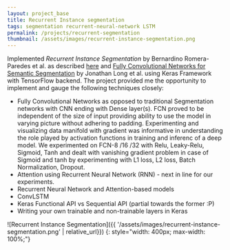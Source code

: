 ```yaml
---
layout: project_base
title: Recurrent Instance segmentation
tags: segmentation recurrent-neural-network LSTM
permalink: /projects/recurrent-segmentation
thumbnail: /assets/images/recurrent-instance-segmentation.png
---
```



Implemented *Recurrent Instance Segmentation* by Bernardino Romera-Paredes et al. as described [here](https://arxiv.org/abs/1511.08250 "arXiv.org") and [Fully Convolutional Networks for Semantic Segmentation](https://arxiv.org/abs/1411.4038 "arXiv.org") by Jonathan Long et al. using Keras Framework with TensorFlow backend. The project provided me the opportunity to implement and gauge the following techniques closely:
* Fully Convolutional Networks as opposed to traditional Segmentation networks with CNN ending with Dense layer(s). FCN proved to be independent of the size of input providing ability to use the model in varying picture without adhering to padding. Experimenting and visualizing data manifold with gradient was informative in understanding the role played by activation functions in training and inferenc of a deep model. We experimented on FCN-8 /16 /32 with Relu, Leaky-Relu, Sigmoid, Tanh and dealt with vanishing gradient problem in case of Sigmoid and tanh by experimenting with L1 loss, L2 loss, Batch Normalization, Dropout.
* Attention using Recurrent Neural Network (RNN) - next in line for our experiments. 
* Recurrent Neural Network and Attention-based models
* ConvLSTM
* Keras Functional API vs Sequential API (partial towards the former :P)
* Writing your own trainable and non-trainable layers in Keras


<!--more-->

![Recurrent Instance Segmentation]({{ '/assets/images/recurrent-instance-segmentation.png' | relative_url}})
{: style="width: 400px; max-width: 100%;"}